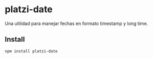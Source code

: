 # platzi-date

Una utilidad para manejar fechas en formato timestamp y long time.

## Install

```bash
npm install platzi-date
